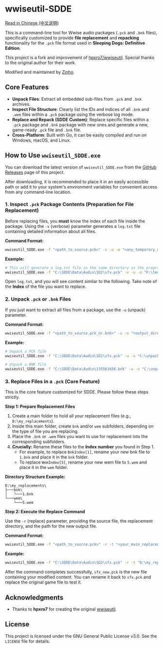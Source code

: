 # wwiseutil-SDDE

[Read in Chinese (中文说明)](README.zh-CN.md)

This is a command-line tool for Wwise audio packages (`.pck` and `.bnk` files), specifically customized to provide **file replacement** and **repacking** functionality for the `.pck` file format used in **Sleeping Dogs: Definitive Edition**.

This project is a fork and improvement of [hpxro7/wwiseutil](https://github.com/hpxro7/wwiseutil). Special thanks to the original author for their work.

Modified and maintained by [Zinho](https://github.com/ZinhoYip).

## Core Features

- **Unpack Files**: Extract all embedded sub-files from `.pck` and `.bnk` archives.
- **Inspect File Structure**: Clearly list the IDs and indices of all `.bnk` and `.wem` files within a `.pck` package using the verbose log mode.
- **Replace and Repack (SDDE Custom)**: Replace specific files within a `.pck` package and `.bnk` package with new ones and generate a new, game-ready `.pck` file and `.bnk` file.
- **Cross-Platform**: Built with Go, it can be easily compiled and run on Windows, macOS, and Linux.

## How to Use `wwiseutil_SDDE.exe`

You can download the latest version of `wwiseutil_SDDE.exe` from the [GitHub Releases](https://github.com/ZinhoYip/wwiseutil-SDDE/releases) page of this project.

After downloading, it is recommended to place it in an easily accessible path or add it to your system's environment variables for convenient access from any command-line location.

### 1. Inspect `.pck` Package Contents (Preparation for File Replacement)

Before replacing files, you **must** know the index of each file inside the package. Using the `-v` (verbose) parameter generates a `log.txt` file containing detailed information about all files.

**Command Format:**
```bash
wwiseutil_SDDE.exe -f "<path_to_source.pck>" -v -u -o "<any_temporary_output_dir>"
```

**Example:**
```bash
# This will generate a log.txt file in the same directory as the program
wwiseutil_SDDE.exe -f "C:\SDDE\Data\Audio\SD2\sfx.pck" -v -u -o "F:\temp_unpack_output"
```

Open `log.txt`, and you will see content similar to the following. Take note of the **Index** of the file you want to replace.

### 2. Unpack `.pck` or `.bnk` Files

If you just want to extract all files from a package, use the `-u` (unpack) parameter.

**Command Format:**
```bash
wwiseutil_SDDE.exe -f "<path_to_source.pck_or.bnk>" -u -o "<output_directory>"
```

**Example:**
```bash
# Unpack a PCK file
wwiseutil_SDDE.exe -f "C:\SDDE\Data\Audio\SD2\sfx.pck" -u -o "C:\unpacked_pck_files"

# Unpack a BNK file
wwiseutil_SDDE.exe -f "C:\SDDE\Data\Audio\135561656.bnk" -u -o "C:\unpacked_bnk_files"
```

### 3. Replace Files in a `.pck` (Core Feature)

This is the core feature customized for SDDE. Please follow these steps strictly.

**Step 1: Prepare Replacement Files**

1.  Create a main folder to hold all your replacement files (e.g., `D:\my_replacements`).
2.  Inside this main folder, create `bnk` and/or `wem` subfolders, depending on the type of file you are replacing.
3.  Place the `.bnk` or `.wem` files you want to use for replacement into the corresponding subfolders.
4.  **Crucially:** Rename these files to the **Index number** you found in Step 1.
    -   For example, to replace `BnkIndex[1]`, rename your new bnk file to `1.bnk` and place it in the `bnk` folder.
    -   To replace `WemIndex[5]`, rename your new wem file to `5.wem` and place it in the `wem` folder.

**Directory Structure Example:**
```
D:\my_replacements\
├───bnk\
│   └───1.bnk
└───wem\
    └───5.wem
```

**Step 2: Execute the Replace Command**

Use the `-r` (replace) parameter, providing the source file, the replacement directory, and the path for the new output file.

**Command Format:**
```bash
wwiseutil_SDDE.exe -f "<path_to_source.pck>" -r -t "<your_main_replacement_dir>" -o "<path_for_newly_generated.pck>"
```

**Example:**
```bash
wwiseutil_SDDE.exe -f "C:\SDDE\Data\Audio\SD2\sfx.pck" -r -t "D:\my_replacements" -o "C:\SDDE\Data\Audio\SD2\sfx_new.pck"
```

After the command completes successfully, `sfx_new.pck` is the new file containing your modified content. You can rename it back to `sfx.pck` and replace the original game file to test it.

## Acknowledgments

-   Thanks to **hpxro7** for creating the original [wwiseutil](https://github.com/hpxro7/wwiseutil).

## License

This project is licensed under the GNU General Public License v3.0. See the `LICENSE` file for details.
